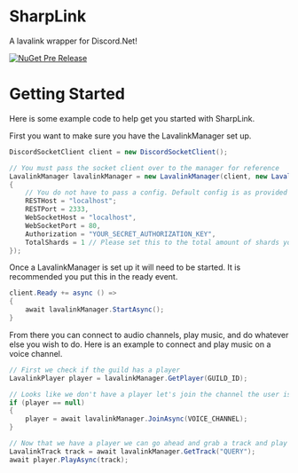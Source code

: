 # SharpLink
A lavalink wrapper for Discord.Net!

[![NuGet Pre Release](https://img.shields.io/nuget/vpre/SharpLink.svg?style=flat-square)](https://www.nuget.org/packages/SharpLink/1.0.0-beta)

# Getting Started
Here is some example code to help get you started with SharpLink.

First you want to make sure you have the LavalinkManager set up.
```csharp
DiscordSocketClient client = new DiscordSocketClient();

// You must pass the socket client over to the manager for reference
LavalinkManager lavalinkManager = new LavalinkManager(client, new LavalinkManagerConfig()
{
    // You do not have to pass a config. Default config is as provided at https://github.com/Frederikam/Lavalink/blob/master/LavalinkServer/application.yml.example
    RESTHost = "localhost";
    RESTPort = 2333,
    WebSocketHost = "localhost",
    WebSocketPort = 80,
    Authorization = "YOUR_SECRET_AUTHORIZATION_KEY",
    TotalShards = 1 // Please set this to the total amount of shards your bot uses
});
```

Once a LavalinkManager is set up it will need to be started. It is recommended you put this in the ready event.

```csharp
client.Ready += async () =>
{
    await lavalinkManager.StartAsync();
}
```

From there you can connect to audio channels, play music, and do whatever else you wish to do. Here is an example to connect and play music on a voice channel.

```csharp
// First we check if the guild has a player
LavalinkPlayer player = lavalinkManager.GetPlayer(GUILD_ID);

// Looks like we don't have a player let's join the channel the user is in
if (player == null)
{
    player = await lavalinkManager.JoinAsync(VOICE_CHANNEL);
}

// Now that we have a player we can go ahead and grab a track and play it
LavalinkTrack track = await lavalinkManager.GetTrack("QUERY");
await player.PlayAsync(track);
```
